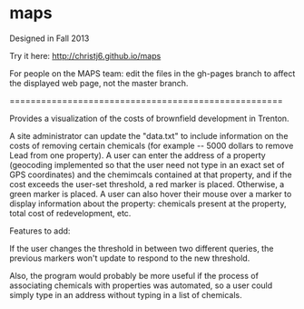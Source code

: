 maps
====
Designed in Fall 2013

Try it here: http://christj6.github.io/maps

For people on the MAPS team: edit the files in the gh-pages branch to affect the displayed web page, not the master branch.

====================================================

Provides a visualization of the costs of brownfield development in Trenton.

A site administrator can update the "data.txt" to include information on the costs of removing certain chemicals (for example -- 5000 dollars to remove Lead from one property). A user can enter the address of a property (geocoding implemented so that the user need not type in an exact set of GPS coordinates) and the chemimcals contained at that property, and if the cost exceeds the user-set threshold, a red marker is placed. Otherwise, a green marker is placed. A user can also hover their mouse over a marker to display information about the property: chemicals present at the property, total cost of redevelopment, etc.



Features to add:

If the user changes the threshold in between two different queries, the previous markers won't update to respond to the new threshold.

Also, the program would probably be more useful if the process of associating chemicals with properties was automated, so a user could simply type in an address without typing in a list of chemicals.
